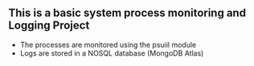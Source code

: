 ## This is a basic system process monitoring and Logging Project
- The processes are monitored using the psuiil module
- Logs are stored in a NOSQL database (MongoDB Atlas)
